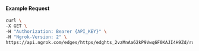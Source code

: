<!-- Code generated for API Clients. DO NOT EDIT. -->
#### Example Request
```bash
curl \
-X GET \
-H "Authorization: Bearer {API_KEY}" \
-H "Ngrok-Version: 2" \
https://api.ngrok.com/edges/https/edghts_2vzMnAa62kP9Vwq6F0KAJI4H9Zd/routes/edghtsrt_2vzMnFT8PIfJ60PlvFPpds84bTf/request_headers
